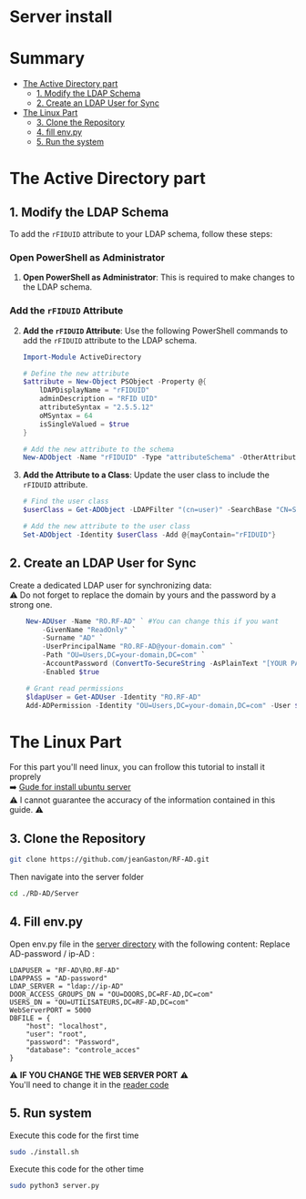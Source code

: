 # Server install

# **Summary**
- [The Active Directory part](./server.md/#the-active-directory-part)
    - [1. Modify the LDAP Schema](./server.md/#1-modify-the-ldap-schema)  
    - [2. Create an LDAP User for Sync](./server.md/#2-create-an-ldap-user-for-sync)
- [The Linux Part](./server.md/#the-linux-part)
    - [3. Clone the Repository](./server.md/#3-clone-the-repository)
    - [4. fill env.py](./server.md/#4-fill-env.py)
    - [5. Run the system](./server.md/#5-run-system)

# The Active Directory part

## 1. Modify the LDAP Schema

To add the `rFIDUID` attribute to your LDAP schema, follow these steps:

### Open PowerShell as Administrator

1. **Open PowerShell as Administrator**: This is required to make changes to the LDAP schema.

### Add the `rFIDUID` Attribute

2. **Add the `rFIDUID` Attribute**: Use the following PowerShell commands to add the `rFIDUID` attribute to the LDAP schema.

   ```powershell
   Import-Module ActiveDirectory

   # Define the new attribute
   $attribute = New-Object PSObject -Property @{
       lDAPDisplayName = "rFIDUID"
       adminDescription = "RFID UID"
       attributeSyntax = "2.5.5.12"
       oMSyntax = 64
       isSingleValued = $true
   }

   # Add the new attribute to the schema
   New-ADObject -Name "rFIDUID" -Type "attributeSchema" -OtherAttributes $attribute

3. **Add the Attribute to a Class**: Update the user class to include the `rFIDUID` attribute.
    ```powershell
    # Find the user class
    $userClass = Get-ADObject -LDAPFilter "(cn=user)" -SearchBase "CN=Schema,CN=Configuration,DC=your-domain,DC=com" -SearchScope Base

    # Add the new attribute to the user class
    Set-ADObject -Identity $userClass -Add @{mayContain="rFIDUID"}
    ```

## 2. Create an LDAP User for Sync
Create a dedicated LDAP user for synchronizing data:  
⚠️ Do not forget to replace the domain by yours and the password by a strong one.
```powershell
    New-ADUser -Name "RO.RF-AD" ` #You can change this if you want 
        -GivenName "ReadOnly" `
        -Surname "AD" `
        -UserPrincipalName "RO.RF-AD@your-domain.com" `
        -Path "OU=Users,DC=your-domain,DC=com" `
        -AccountPassword (ConvertTo-SecureString -AsPlainText "[YOUR PASSWORD]" -Force) `
        -Enabled $true

    # Grant read permissions
    $ldapUser = Get-ADUser -Identity "RO.RF-AD"
    Add-ADPermission -Identity "OU=Users,DC=your-domain,DC=com" -User $ldapUser -AccessRights ReadProperty
```

# The Linux Part

For this part you'll need linux, you can frollow this tutorial to install it proprely  
➡️ [Gude for install ubuntu server](https://www.zdnet.com/article/how-to-install-ubuntu-server-in-under-30-minutes/)  
⚠️ I cannot guarantee the accuracy of the information contained in this guide. ⚠️
## 3. Clone the Repository

```bash
git clone https://github.com/jeanGaston/RF-AD.git
```
Then navigate into the server folder
```bash
cd ./RD-AD/Server
```
## 4. Fill env.py

Open env.py file in the [server directory](../Server/) with the following content:
    Replace AD-password / ip-AD :

```
LDAPUSER = "RF-AD\RO.RF-AD"
LDAPPASS = "AD-password"
LDAP_SERVER = "ldap://ip-AD"
DOOR_ACCESS_GROUPS_DN = "OU=DOORS,DC=RF-AD,DC=com"
USERS_DN = "OU=UTILISATEURS,DC=RF-AD,DC=com"
WebServerPORT = 5000
DBFILE = {
    "host": "localhost",
    "user": "root",
    "password": "Password",
    "database": "controle_acces"
}
```
⚠️ **IF YOU CHANGE THE WEB SERVER PORT** ⚠️  
You'll need to change it in the [reader code](../Client/main.py)

## 5. Run system

Execute this code for the first time
```bash
sudo ./install.sh 
```

Execute this code for the other time 
```bash
sudo python3 server.py
```



